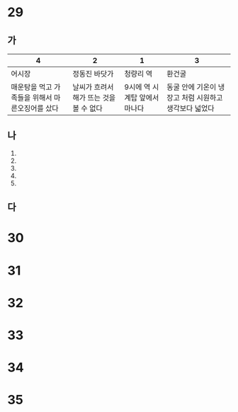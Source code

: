 # 29
## 가

| 4                          | 2                       | 1                 | 3                              |
| -------------------------- | ----------------------- | ----------------- | ------------------------------ |
| 어시장                        | 정동진 바닷가                 | 청량리 역             | 환건굴                            |
| 매운탕을 먹고 가족들을 위해서 마른오징어를 샀다 | 날씨가 흐려서 해가 뜨는 것을 볼 수 없다 | 9시에 역 시계탑 앞에서 마나다 | 동굴 안에 기온이 냉장고 처럼 시원하고 생각보다 넓었다 |
## 나
1.
2.
3.
4.
5.

## 다
# 30
# 31
# 32
# 33
# 34
# 35